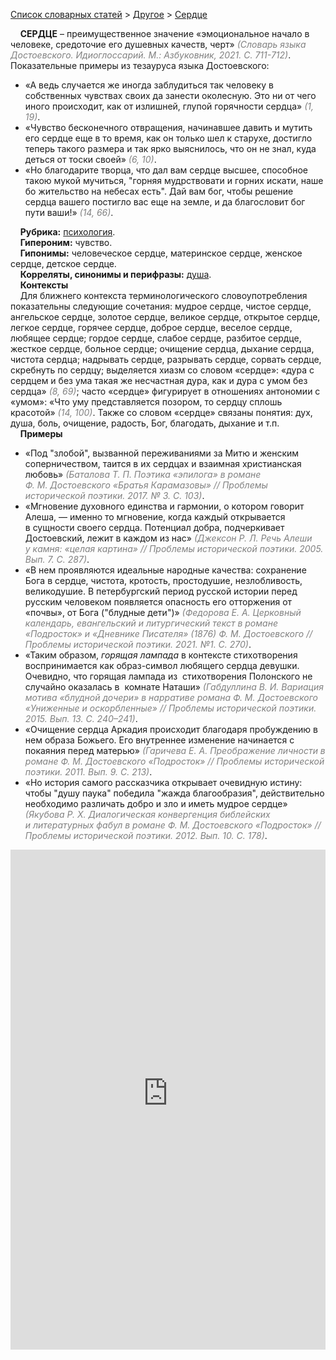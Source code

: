 <style>
st { color: Gray;
  font-style: italic;}
</style>

[Список словарных статей](https://thesaurus-dostoevsky.github.io/Thesaurus/) > [Другое](other.md) > [Сердце](сердце.md) 

&nbsp;&nbsp;&nbsp;&nbsp;**СЕРДЦЕ** – преимущественное значение  «эмоциональное начало в человеке, средоточие его душевных качеств, черт» <st>(Словарь языка Достоевского. Идиоглоссарий. М.: Азбуковник, 2021. С. 711-712)</st>. Показательные примеры из тезауруса языка Достоевского:
* «А ведь случается же иногда заблудиться так человеку в собственных чувствах своих да занести околесную. Это ни от чего иного происходит, как от излишней, глупой горячности сердца» <st>(1, 19)</st>.
* «Чувство бесконечного отвращения, начинавшее давить и мутить его сердце еще в то время, как он только шел к старухе, достигло теперь такого размера и так ярко выяснилось, что он не знал, куда деться от тоски своей» <st>(6, 10)</st>.
* «Но благодарите творца, что дал вам сердце высшее, способное такою мукой мучиться, "горняя мудрствовати и горних искати, наше бо жительство на небесах есть". Дай вам бог, чтобы решение сердца вашего постигло вас еще на земле, и да благословит бог пути ваши!» <st>(14, 66)</st>.

&nbsp;&nbsp;&nbsp;&nbsp;**Рубрика:** [психология](other.md).  
&nbsp;&nbsp;&nbsp;&nbsp;**Гипероним:** чувство.  
&nbsp;&nbsp;&nbsp;&nbsp;**Гипонимы:** человеческое сердце, материнское сердце, женское сердце, детское сердце.  
&nbsp;&nbsp;&nbsp;&nbsp;**Корреляты, синонимы и перифразы:** [душа](душа.md).  
&nbsp;&nbsp;&nbsp;&nbsp;**Контексты**  
&nbsp;&nbsp;&nbsp;&nbsp;Для ближнего контекста терминологического словоупотребления показательны следующие сочетания: мудрое сердце, чистое сердце, ангельское сердце, золотое сердце, великое сердце, открытое сердце, легкое сердце, горячее сердце, доброе сердце, веселое сердце, любящее сердце; гордое сердце, слабое сердце, разбитое сердце, жесткое сердце, больное сердце; очищение сердца, дыхание сердца, чистота сердца; надрывать сердце, разрывать сердце, сорвать сердце, скребнуть по сердцу; выделяется хиазм со словом «сердце»: «дура с сердцем и без ума такая же несчастная дура, как и дура с умом без сердца» <st>(8, 69)</st>; часто «сердце» фигурирует в отношениях антономии с «умом»: «Что уму представляется позором,  то сердцу сплошь красотой» <st>(14, 100)</st>. Также со словом «сердце» связаны понятия: дух, душа, боль, очищение, радость, Бог, благодать, дыхание и т.п.  <br>
&nbsp;&nbsp;&nbsp;&nbsp;**Примеры**  
* «Под "злобой", вызванной переживаниями за Митю и женским соперничеством, таится в их сердцах и взаимная христианская любовь» <st>(Баталова Т. П. Поэтика «эпилога» в романе Ф. М. Достоевского «Братья Карамазовы» // Проблемы исторической поэтики. 2017. № 3. С. 103)</st>.
* «Мгновение духовного единства и гармонии, о котором говорит Алеша, — именно то мгновение, когда каждый открывается в сущности своего сердца. Потенциал добра, подчеркивает Достоевский, лежит в каждом из нас» <st>(Джексон Р. Л. Речь Алеши у камня: «целая картина» // Проблемы исторической поэтики. 2005. Вып. 7. С. 287)</st>.
* «В нем проявляются идеальные народные качества: сохранение Бога в сердце, чистота, кротость, простодушие, незлобливость, великодушие. В петербургский период русской истории перед русским человеком появляется опасность его отторжения от «почвы», от Бога ("блудные дети")» <st>(Федорова Е. А. Церковный календарь, евангельский и литургический текст в романе «Подросток» и «Дневнике Писателя» (1876) Ф. М. Достоевского // Проблемы исторической поэтики. 2021. №1. С. 270)</st>.
* «Таким образом, *горящая лампада* в контексте стихотворения воспринимается как образ-символ любящего сердца девушки. Очевидно, что горящая лампада из  стихотворения Полонского не случайно оказалась в  комнате Наташи» <st>(Габдуллина В. И. Вариация мотива «блудной дочери» в нарративе романа Ф. М. Достоевского «Униженные и оскорбленные» // Проблемы исторической поэтики. 2015. Вып. 13. С. 240–241)</st>.
* «Очищение сердца Аркадия происходит благодаря пробуждению в нем образа Божьего. Его внутреннее изменение начинается с покаяния перед матерью» <st>(Гаричева Е. А. Преображение личности в романе Ф. М. Достоевского «Подросток» // Проблемы исторической поэтики. 2011. Вып. 9. С. 213)</st>.
* «Но история самого рассказчика открывает очевидную истину: чтобы "душу паука" победила "жажда благообразия", действительно необходимо различать добро и зло и иметь мудрое сердце» <st>(Якубова Р. Х. Диалогическая конвергенция библейских и литературных фабул в романе Ф. М. Достоевского «Подросток» // Проблемы исторической поэтики. 2012. Вып. 10. С. 178)</st>.

<iframe src="https://thesaurus-dostoevsky.github.io/nk/сердце.html" style="border:0px;width:100%;height:800px" allowfullscreen="true" webkitallowfullscreen="true" mozallowfullscreen="true">
